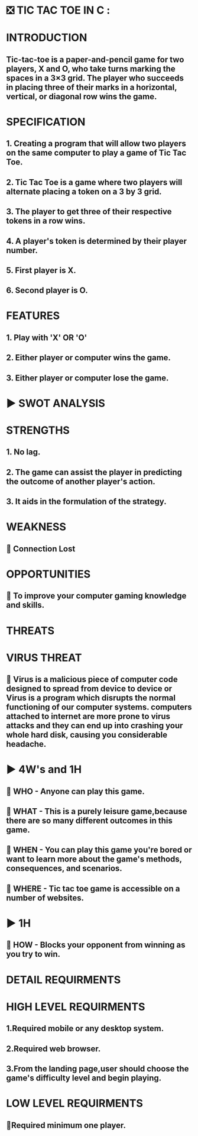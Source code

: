 # ❎ TIC TAC TOE IN C :

# INTRODUCTION

## Tic-tac-toe is a paper-and-pencil game for two players, X and O, who take turns marking the spaces in a 3×3 grid. The player who succeeds in placing three of their marks in a horizontal, vertical, or diagonal row wins the game.

# SPECIFICATION

## 1. Creating a program that will allow two players on the same computer to play a game of Tic Tac Toe.
## 2. Tic Tac Toe is a game where two players will alternate placing a token on a 3 by 3 grid.
## 3. The player to get three of their respective tokens in a row wins.
## 4. A player's token is determined by their player number.
## 5. First player is X.
## 6. Second player is O.

# FEATURES

## 1. Play with 'X' OR 'O'
## 2. Either player or computer wins the game.
## 3. Either player or computer lose the game.

# ▶️ SWOT ANALYSIS 

# STRENGTHS

## 1. No lag.
## 2. The game can assist the player in predicting the outcome of another player's action.
## 3. It aids in the formulation of the strategy.


# WEAKNESS

## 💠 Connection Lost


# OPPORTUNITIES

## 💠 To improve your computer gaming knowledge and skills.

# THREATS

# VIRUS THREAT

## 💠 Virus is a malicious piece of computer code designed to spread from device to device or Virus is a program which disrupts the normal functioning of our computer systems.         computers attached to internet are more prone to virus attacks and they can end up into crashing your whole hard disk, causing you considerable headache.

# ▶️ 4W's and 1H

## 💠 WHO - Anyone can play this game.
## 💠 WHAT - This is a purely leisure game,because there are so many different outcomes in this game.
## 💠 WHEN - You can play this game you're bored or want to learn more about the game's methods, consequences, and scenarios.
## 💠 WHERE - Tic tac toe game is accessible on a number of websites.

# ▶️ 1H

## 💠 HOW - Blocks your opponent from winning as you try to win.


# DETAIL REQUIRMENTS

# HIGH LEVEL REQUIRMENTS

## 1.Required mobile or any desktop system.
## 2.Required web browser.
## 3.From the landing page,user should choose the game's difficulty level and begin playing.

# LOW LEVEL REQUIRMENTS

## 🔹Required minimum one player.


